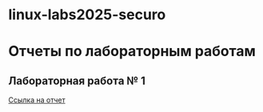 # linux-labs2025-securo

# Отчеты по лабораторным работам

## Лабораторная работа № 1

[Ссылка на отчет](https://www.dropbox.com/scl/fo/vticrq13uosjav3mje93u/AHk0nzF1d0nnlPG6EFnfMZQ?rlkey=8k655wio5yf44v4ooinc61ou1&st=80gpe49q&dl=0)
